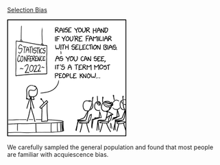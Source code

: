 [Selection Bias](https://xkcd.com/2618)

![Selection Bias](./random_comic.png)

We carefully sampled the general population and found that most people are familiar with acquiescence bias.

